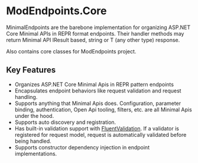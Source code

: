 # ModEndpoints.Core

MinimalEndpoints are the barebone implementation for organizing ASP.NET Core Minimal APIs in REPR format endpoints. Their handler methods may return Minimal API IResult based, string or T (any other type) response.

Also contains core classes for ModEndpoints project.

## Key Features

 - Organizes ASP.NET Core Minimal Apis in REPR pattern endpoints
 - Encapsulates endpoint behaviors like request validation and request handling.
 - Supports anything that Minimal Apis does. Configuration, parameter binding, authentication, Open Api tooling, filters, etc. are all Minimal Apis under the hood.
 - Supports auto discovery and registration.
 - Has built-in validation support with [FluentValidation](https://github.com/FluentValidation/FluentValidation). If a validator is registered for request model, request is automatically validated before being handled.
 - Supports constructor dependency injection in endpoint implementations.
 